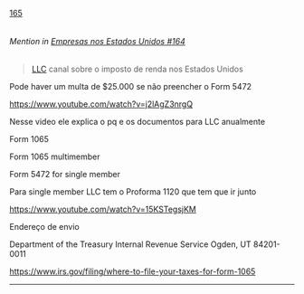 [165](https://github.com/guilhermeprokisch/ideias/issues/165) 
###### 




 ######  Mention in [Empresas nos Estados Unidos #164](Empresas-nos-Estados-Unidos-#164)  
 > [LLC](LLC) canal sobre o imposto de renda nos Estados Unidos


Pode haver um multa de $25.000 se não preencher o Form 5472


https://www.youtube.com/watch?v=j2lAgZ3nrgQ


Nesse video ele explica o pq e os documentos para LLC anualmente


Form 1065


Form 1065 multimember


Form 5472 for single member


Para single member LLC tem o Proforma 1120 que tem que ir junto


https://www.youtube.com/watch?v=15KSTegsjKM


Endereço de envio

Department of the Treasury
Internal Revenue Service
Ogden, UT
84201-0011

https://www.irs.gov/filing/where-to-file-your-taxes-for-form-1065

-------------------------------------------------------------------------------

